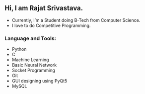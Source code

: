 ## Hi, I am Rajat Srivastava.

- Currently, I’m a Student doing B-Tech from Computer Science.
- I love to do Competitive Programming.

### Language and Tools:

- Python
- C
- Machine Learning
- Basic Neural Network
- Socket Programming
- Git
- GUI designing using PyQt5
- MySQL
